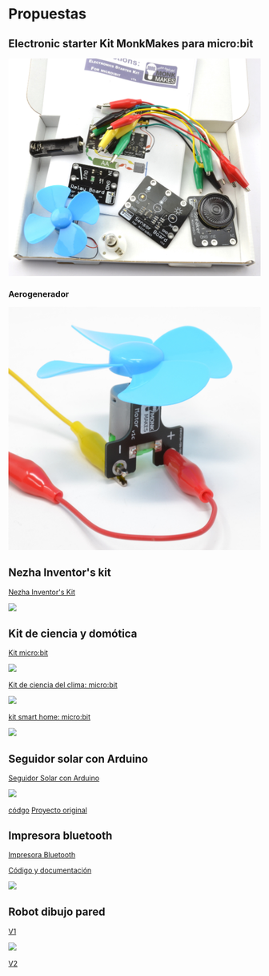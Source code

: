 # Propuestas

## Electronic starter Kit MonkMakes para micro:bit

![](./images/in_box_read_web.jpg)

### Aerogenerador

![](./images/motor_fan_wired_up.jpg)

## Nezha Inventor's kit

[Nezha Inventor's Kit](https://www.elecfreaks.com/nezha-inventor-s-kit-for-micro-bit-without-micro-bit-board.html)

![](https://images.elecfreaks.com/wysiwyg/products/2020/EF08232/EF08232-06.jpg)

## Kit de ciencia y domótica

[Kit micro:bit](https://www.elecfreaks.com/micro-bit-tinker-kit.html)

![](https://images.elecfreaks.com/catalog/product/cache/037e42f85b954a15628ba0bc083aa4bd/7/1/71mkh0lfqjl._ac_sl1500__1.jpg)



[Kit de ciencia del clima: micro:bit](https://www.elecfreaks.com/micro-bit-smart-science-iot-kit.html)

![](https://images.elecfreaks.com/catalog/product/cache/333569e2884227669bfa256c45eadfca/e/f/ef08203-2.jpg)

[kit smart home: micro:bit](https://www.elecfreaks.com/micro-bit-smart-home-kit.html)

![](https://images.elecfreaks.com/catalog/product/cache/037e42f85b954a15628ba0bc083aa4bd/e/f/ef08197.jpg)

## Seguidor solar con Arduino

[Seguidor Solar con Arduino](https://es.aliexpress.com/item/4000955310103.html)

![](https://ae01.alicdn.com/kf/Hd31c5c3258344d8db9624e5202b3a158t/Arduino-equipo-de-seguimiento-Solar-inteligente-programaci-n-de-eje-piezas-de-Juguetes.jpg_Q90.jpg)

[códgo](https://github.com/shihaipeng03/Sunflower)
[Proyecto original](https://create.arduino.cc/editor/wjd76/e225717a-ae15-4282-98bd-f9cf09400bee/preview)

## Impresora bluetooth

[Impresora Bluetooth](https://es.aliexpress.com/item/4000955514862.html)

[Código y documentación](https://github.com/shihaipeng03/MiniTelegraph)

![](https://ae01.alicdn.com/kf/Hfe0be8a2c2484b2b9d2c85877cf57f29k.jpg)

## Robot dibujo pared

[V1](https://es.aliexpress.com/item/4000955112856.html)

![](https://ae01.alicdn.com/kf/Hc613cb36251a472793a92976b940ac053/Arduino-Robot-de-pintura-de-pared-con-trazador-de-Cable-Kit-de-proyecto-gr-fico-Polar.jpg_Q90.jpg)

[V2](https://es.aliexpress.com/item/1005002091114310.html)